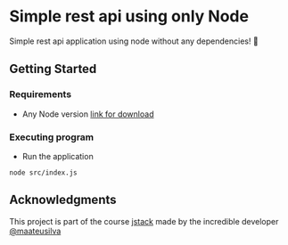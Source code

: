 # Simple rest api using only Node

Simple rest api application using node without any dependencies! 🚀

## Getting Started

### Requirements

- Any Node version [link for download](https://nodejs.org/en/download/)

### Executing program

* Run the application
```
node src/index.js
```

## Acknowledgments

This project is part of the course [jstack](https://jstack.com.br/) made by the incredible developer [@maateusilva](https://github.com/maateusilva)